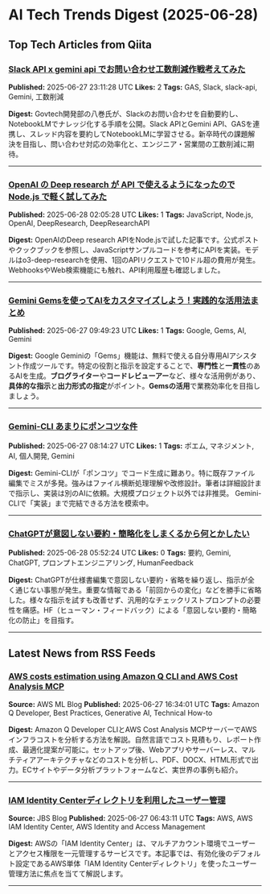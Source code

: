 # AI Tech Trends Digest (2025-06-28)


## Top Tech Articles from Qiita


### [Slack API x gemini api でお問い合わせ工数削減作戦考えてみた](https://qiita.com/k_yamaki/items/4d1344985bd11b88627c)
**Published:** 2025-06-27 23:11:28 UTC
**Likes:** 2
**Tags:** GAS, Slack, slack-api, Gemini, 工数削減

**Digest:**
Govtech開発部の八巻氏が、Slackのお問い合わせを自動要約し、NotebookLMでナレッジ化する手順を公開。Slack APIとGemini API、GASを連携し、スレッド内容を要約してNotebookLMに学習させる。新卒時代の課題解決を目指し、問い合わせ対応の効率化と、エンジニア・営業間の工数削減に期待。

---

### [OpenAI の Deep research が API で使えるようになったので Node.js で軽く試してみた](https://qiita.com/youtoy/items/08ea6874ae49bbb66d87)
**Published:** 2025-06-28 02:05:28 UTC
**Likes:** 1
**Tags:** JavaScript, Node.js, OpenAI, DeepResearch, DeepResearchAPI

**Digest:**
OpenAIのDeep research APIをNode.jsで試した記事です。公式ポストやクックブックを参照し、JavaScriptサンプルコードを参考にAPIを実装。モデルはo3-deep-researchを使用、1回のAPIリクエストで10ドル超の費用が発生。WebhooksやWeb検索機能にも触れ、API利用履歴も確認しました。

---

### [Gemini Gemsを使ってAIをカスタマイズしよう！実践的な活用法まとめ](https://qiita.com/YuukiYoshida/items/e5c9136f0da7c71a71ce)
**Published:** 2025-06-27 09:49:23 UTC
**Likes:** 1
**Tags:** Google, Gems, AI, Gemini

**Digest:**
Google Geminiの「Gems」機能は、無料で使える自分専用AIアシスタント作成ツールです。特定の役割と指示を設定することで、**専門性**と**一貫性**のあるAIを生成。**ブログライター**や**コードレビューアー**など、様々な活用例があり、**具体的な指示**と**出力形式の指定**がポイント。**Gemsの活用**で業務効率化を目指しましょう。

---

### [Gemini-CLI あまりにポンコツな件](https://qiita.com/minorun0403/items/20efd5ff608d1f10795e)
**Published:** 2025-06-27 08:14:27 UTC
**Likes:** 1
**Tags:** ポエム, マネジメント, AI, 個人開発, Gemini

**Digest:**
Gemini-CLIが「ポンコツ」でコード生成に難あり。特に既存ファイル編集でミスが多発。強みはファイル横断処理理解や改修設計。筆者は詳細設計まで指示し、実装は別のAIに依頼。大規模プロジェクト以外では非推奨。 Gemini-CLIで「実装」まで完結できる方法を模索中。

---

### [ChatGPTが意図しない要約・簡略化をしまくるから何とかしたい](https://qiita.com/uriri_hogepiyo/items/10a61925383b09977f3e)
**Published:** 2025-06-28 05:52:24 UTC
**Likes:** 0
**Tags:** 要約, Gemini, ChatGPT, プロンプトエンジニアリング, HumanFeedback

**Digest:**
ChatGPTが仕様書編集で意図しない要約・省略を繰り返し、指示が全く通じない事態が発生。重要な情報である「前回からの変化」などを勝手に省略した。様々な指示を試すも改善せず、汎用的なチェックリストプロンプトの必要性を痛感。HF（ヒューマン・フィードバック）による「意図しない要約・簡略化の防止」を目指す。

---

## Latest News from RSS Feeds


### [AWS costs estimation using Amazon Q CLI and AWS Cost Analysis MCP](https://aws.amazon.com/blogs/machine-learning/aws-costs-estimation-using-amazon-q-cli-and-aws-cost-analysis-mcp/)
**Source:** AWS ML Blog
**Published:** 2025-06-27 16:34:01 UTC
**Tags:** Amazon Q Developer, Best Practices, Generative AI, Technical How-to

**Digest:**
Amazon Q Developer CLIとAWS Cost Analysis MCPサーバーでAWSインフラコストを分析する方法を解説。自然言語でコスト見積もり、レポート作成、最適化提案が可能に。セットアップ後、Webアプリやサーバーレス、マルチティアアーキテクチャなどのコストを分析し、PDF、DOCX、HTML形式で出力。ECサイトやデータ分析プラットフォームなど、実世界の事例も紹介。

---

### [IAM Identity Centerディレクトリを利用したユーザー管理](https://blog.jbs.co.jp/entry/2025/06/27/154311)
**Source:** JBS Blog
**Published:** 2025-06-27 06:43:11 UTC
**Tags:** AWS, AWS IAM Identity Center, AWS Identity and Access Management

**Digest:**
AWSの「IAM Identity Center」は、マルチアカウント環境でユーザーとアクセス権限を一元管理するサービスです。本記事では、有効化後のデフォルト設定であるAWS単体「IAM Identity Centerディレクトリ」を使ったユーザー管理方法に焦点を当てて解説します。

---